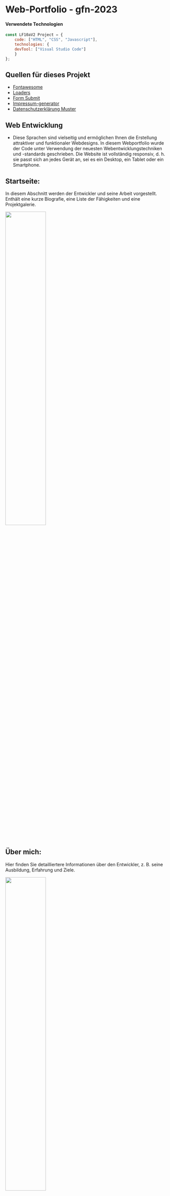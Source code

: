<h1>Web-Portfolio - gfn-2023</h1>
	
#### Verwendete Technologien
```javascript
const LF10aV2 Project = {
  	code: ["HTML", "CSS", "Javascript"],
	technologies: {
	devTool: ["Visual Studio Code"]
	}
};
```
## Quellen für dieses Projekt
<ul>
	<li><a href="https://fontawesome.com/">Fontawesome</a></li>
	<li><a href="https://cssloaders.github.io/">Loaders</a></li>
	<li><a href="https://formsubmit.co/">Form Submit</a></li>
	<li><a href="https://www.impressum-generator.de/">Impressum-generator</a></li>
	<li><a href="https://www.mein-datenschutzbeauftragter.de/datenschutzerklaerung-konfigurator">Datenschutzerklärung Muster</a></li>
</ul>

## Web Entwicklung
- Diese Sprachen sind vielseitig und ermöglichen Ihnen die Erstellung attraktiver und funktionaler Webdesigns.
In diesem Webportfolio wurde der Code unter Verwendung der neuesten Webentwicklungstechniken und -standards geschrieben.
Die Website ist vollständig responsiv, d. h. sie passt sich an jedes Gerät an, sei es ein Desktop, ein Tablet oder ein Smartphone.

## Startseite:
In diesem Abschnitt werden der Entwickler und seine Arbeit vorgestellt. Enthält eine kurze Biografie, eine Liste der Fähigkeiten und eine Projektgalerie.

<a href="https://media.discordapp.net/attachments/1185882189393575976/1200177916219248790/gfn-web-startseite.gif?ex=65f36049&is=65e0eb49&hm=c166cb3a793ba8495501391fc78c698c2d008d4316ec031557a4765bd098a6d3&=&width=1062&height=597"><img src="https://media.discordapp.net/attachments/1214730549969813504/1214895370916724756/start.JPG?ex=65fac67c&is=65e8517c&hm=3e86d5fc336f9e42b60959f0ec3f6a652abff5da215e52007e9a44efe469c82d&=&format=webp&width=1060&height=597" style="height: 50%; width:50%;"/></a>

## Über mich:
Hier finden Sie detailliertere Informationen über den Entwickler, z. B. seine Ausbildung, Erfahrung und Ziele.

<a href="https://media.discordapp.net/attachments/1185882189393575976/1200182008907829298/gfn-web-about.gif?ex=65f36419&is=65e0ef19&hm=70ba8963d1184e252584cf101a1391d7c3ce2817fcf68e19ba8fd9287880b76e&=&width=646&height=363"><img src="https://media.discordapp.net/attachments/1214730549969813504/1214896308754710588/about.JPG?ex=65fac75b&is=65e8525b&hm=fb9cbc5df9383a1b367917b59a20673d642723ca16fb27a7eb6baac00bed0cb1&=&format=webp&width=1059&height=597" style="height: 50%; width:50%;"/></a>

## Lebenslauf:
Zusammenfassung der Erfahrungen und Fähigkeiten des Entwicklers.

<a href="video"><img src="https://media.discordapp.net/attachments/1214730549969813504/1214899080661176321/Lebenslauf.JPG?ex=65fac9f0&is=65e854f0&hm=899597029c275a2f6328a02911028669f8f7484461b10d181a8b4fc8f80abfdf&=&format=webp&width=1054&height=592" style="height: 50%; width:50%;"/></a>

## Projekte:
Jedes Projekt enthält eine Beschreibung, Bilder und Links zu weiteren Informationen.

<a href="video"><img src="https://media.discordapp.net/attachments/1214730549969813504/1214899081562820608/projekte.JPG?ex=65fac9f0&is=65e854f0&hm=675d6658a3f5938d6d0aa78a166c013f8e301d58b96084870517fb53587ccc5b&=&format=webp&width=1053&height=591" style="height: 50%; width:50%;"/></a>

## Blog:
Aktuelle Informationen über die Arbeit und Aktivitäten des Entwicklers.

<a href="video"><img src="https://media.discordapp.net/attachments/1214730549969813504/1214899082297085972/blog.JPG?ex=65fac9f0&is=65e854f0&hm=2eb93421c9469d85909c7a183f41c57df3502192a9b11df64fdaf2cbb1db8d8a&=&format=webp&width=1054&height=592" style="height: 50%; width:50%;"/></a>

## Kontakte:
Informationen zur Kontaktaufnahme mit dem Entwickler.

<a href="video"><img src="https://media.discordapp.net/attachments/1214730549969813504/1214899080443076648/kontakt.JPG?ex=65fac9f0&is=65e854f0&hm=f1b737e808ed9134da26d442a32927784be6005da5ff661bf6c2f572de0acfd9&=&format=webp&width=1054&height=594" style="height: 50%; width:50%;"/></a>

## Soziale Medien & Download:
Links zu den Social-Media-Profilen des Entwicklers und einen Link zum Herunterladen mit einer Datei im PDF-Format.

<a href="video"><img src="https://media.discordapp.net/attachments/1214730549969813504/1214899081143394335/medien-download-1.JPG?ex=65fac9f0&is=65e854f0&hm=b248a31f7faed91b5dd5d48518fb0fdb9fe4d053f2ec7369316a6e34491e8e5f&=&format=webp&width=1054&height=592" style="height: 50%; width:50%;"/></a>

## Impressum / Datenschutzerklärung / Geschäftsbedingungen Muster:

<a href="video"><img src="https://media.discordapp.net/attachments/1214730549969813504/1214899079956660264/impressum.JPG?ex=65fac9f0&is=65e854f0&hm=95eb3b56c971ced066e62e336f3ff3dfe5fea75ed25726b4663ec70f7b82b7ff&=&format=webp&width=1052&height=592" style="height: 50%; width:50%;"/></a>

## Responsiv:

<a href="video"><img src="https://media.discordapp.net/attachments/1214730549969813504/1214899081877659668/responsiv.JPG?ex=65fac9f0&is=65e854f0&hm=aa00cd1bdd1b1413a675c50f140448ad34c04291f4027445bee5d9d02093db8a&=&format=webp&width=1053&height=592" style="height: 50%; width:50%;"/></a>
	
Das Design des Webportfolios ist schlicht, aber elegant. Farben und Bilder verbinden sich harmonisch zu einem angenehmen Seherlebnis.
Darüber hinaus ist die Website einfach zu navigieren, sodass Besucher schnell die gesuchten Informationen finden können.

## Credits:

**Team-mitglieder:**

```bash
  Darwin Paz & Matthias Majowski
```
**Unter der Leitung von:**
```bash
  Peter Lübke
```
## PS:
Dabei handelt es sich um ein `Open-Source-Projekt`, das nur für private Zwecke heruntergeladen, geklont und verändert werden darf. 
Das bedeutet, dass jeder den Web-Portfolio-Code herunterladen und für seine eigenen Projekte verwenden kann, 
er jedoch nicht für kommerzielle oder gewinnbringende Zwecke verwendet werden kann.

```http
  Abgabetermin:
```

| Stadt: | Datum:     | Bis:                       |
| :-------- | :------- | :-------------------------------- |
| `Darmstadt`      | `Do - 28.09.2023` | **16:30 Uhr**  |

